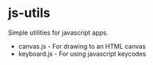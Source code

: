 # js-utils

Simple utilities for javascript apps.

* canvas.js - For drawing to an HTML canvas
* keyboard.js - For using javascript keycodes
